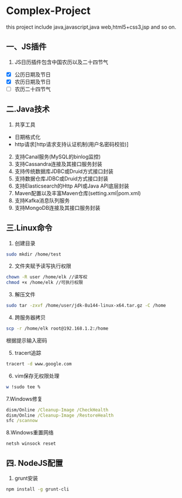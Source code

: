 # Complex-Project
this project include java,javascript,java web,html5+css3,jsp and so on.
## 一、JS插件
1. JS日历插件包含中国农历以及二十四节气
  - [x] 公历日期及节日
  - [x] 农历日期及节日
  - [ ] 农历二十四节气
## 二.Java技术
1. 共享工具
- 日期格式化
- http请求[http请求支持认证机制(用户名密码校验)]
2. 支持Canal服务(MySQL的binlog监控)
3. 支持Cassandra连接及其接口服务封装
4. 支持传统数据库JDBC或Druid方式接口封装
5. 支持数据仓库JDBC或Druid方式接口封装
7. 支持Elasticsearch的Http API或Java API底层封装
8. Maven配置以及丰富Maven仓库(setting.xml|pom.xml)
9. 支持Kafka消息队列服务
10. 支持MongoDB连接及其接口服务封装
## 三.Linux命令
1. 创建目录
```bash
sudo mkdir /home/test
```
2. 文件夹赋予读写执行权限
```bash
chown -R user /home/elk //读写权
chmod +x /home/elk //可执行权限
```
3. 解压文件
```bash
sudo tar -zxvf /home/user/jdk-8u144-linux-x64.tar.gz -C /home
```
4. 跨服务器拷贝
```bash
scp -r /home/elk root@192.168.1.2:/home
```
根据提示输入密码

5. tracert追踪
```bash
tracert -d www.google.com
```
6. vim保存无权限处理
```bash
w !sudo tee %
```
7.Windows修复
```cmd
dism/Online /Cleanup-Image /CheckHealth
dism/Online /Cleanup-Image /RestoreHealth
sfc /scannow
```
8.Windows重置网络
```
netsh winsock reset
```
## 四. NodeJS配置
1. grunt安装
```bash
npm install -g grunt-cli
```
